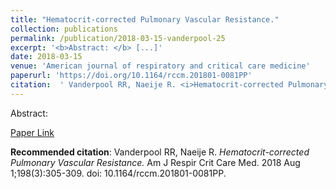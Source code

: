 ```yaml
--- 
title: "Hematocrit-corrected Pulmonary Vascular Resistance." 
collection: publications 
permalink: /publication/2018-03-15-vanderpool-25 
excerpt: '<b>Abstract: </b> [...]' 
date: 2018-03-15 
venue: 'American journal of respiratory and critical care medicine' 
paperurl: 'https://doi.org/10.1164/rccm.201801-0081PP' 
citation:  ' Vanderpool RR, Naeije R. <i>Hematocrit-corrected Pulmonary Vascular Resistance.</i> Am J Respir Crit Care Med. 2018 Aug 1;198(3):305-309. doi: 10.1164/rccm.201801-0081PP.' 
--- 
```

Abstract:    
 
[Paper Link](https://doi.org/10.1164/rccm.201801-0081PP) 
 
<b>Recommended citation</b>:  Vanderpool RR, Naeije R. <i>Hematocrit-corrected Pulmonary Vascular Resistance.</i> Am J Respir Crit Care Med. 2018 Aug 1;198(3):305-309. doi: 10.1164/rccm.201801-0081PP. 
